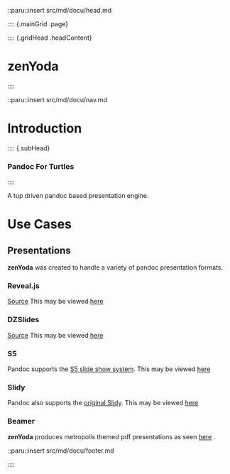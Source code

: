 ::paru::insert src/md/docu/head.md

:::: {.mainGrid .page}

:::: {.gridHead .headContent}
# zenYoda
::::

::paru::insert src/md/docu/nav.md

<main class="gridBody">

# Introduction

:::: {.subHead}
### Pandoc For Turtles
::::

A tup driven pandoc based presentation engine.

# Use Cases

## Presentations
**zenYoda** was created to handle a variety of pandoc presentation formats.

### Reveal.js
[Source](https://github.com/hakimel/reveal.js/)
This may be viewed [here](pres/html/testReveal.html)

### DZSlides
[Source](paulrouget.com/dzslides/)
This may be viewed [here](pres/html/testDZ.html)

### S5
Pandoc supports the [S5 slide show system](https://meyerweb.com/eric/tools/s5/).
This may be viewed [here](pres/html/testS5.html)

### Slidy
Pandoc also supports the [original Slidy](https://www.w3.org/Talks/Tools/Slidy2/Overview.html#(1)).
This may be viewed [here](pres/html/testSlidy.html)

### Beamer
**zenYoda** produces metropolis themed pdf presentations as seen [here](pres/beamer/testPres.pdf) .
</main>

::paru::insert src/md/docu/footer.md

<!-- Ending page and mainGrid -->
::::

